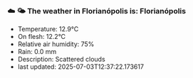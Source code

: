 ### ☁️ 🌤️  The weather in Florianópolis is: Florianópolis

- Temperature: 12.9°C
- On flesh: 12.2°C
- Relative air humidity: 75%
- Rain: 0.0 mm
- Description: Scattered clouds
- last updated: 2025-07-03T12:37:22.173617
